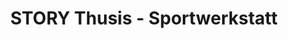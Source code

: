 ---
title: "STORY Thusis - Sportwerkstatt"
url: /thusis/story-thusis-sportwerkstatt/
shop: Sport
---